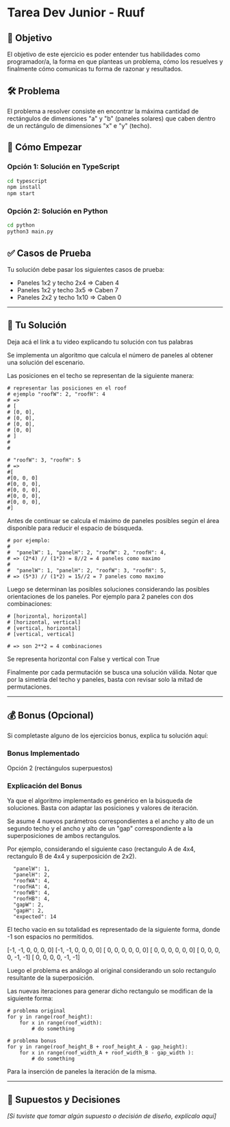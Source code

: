 # Tarea Dev Junior - Ruuf

## 🎯 Objetivo

El objetivo de este ejercicio es poder entender tus habilidades como programador/a, la forma en que planteas un problema, cómo los resuelves y finalmente cómo comunicas tu forma de razonar y resultados.

## 🛠️ Problema

El problema a resolver consiste en encontrar la máxima cantidad de rectángulos de dimensiones "a" y "b" (paneles solares) que caben dentro de un rectángulo de dimensiones "x" e "y" (techo).

## 🚀 Cómo Empezar

### Opción 1: Solución en TypeScript
```bash
cd typescript
npm install
npm start
```

### Opción 2: Solución en Python
```bash
cd python
python3 main.py
```

## ✅ Casos de Prueba

Tu solución debe pasar los siguientes casos de prueba:
- Paneles 1x2 y techo 2x4 ⇒ Caben 4
- Paneles 1x2 y techo 3x5 ⇒ Caben 7
- Paneles 2x2 y techo 1x10 ⇒ Caben 0

---

## 📝 Tu Solución

Deja acá el link a tu video explicando tu solución con tus palabras

Se implementa un algoritmo que calcula el número de paneles al obtener una solución del escenario.

Las posiciones en el techo se representan de la siguiente manera:
```
# representar las posiciones en el roof
# ejemplo "roofW": 2, "roofH": 4
# =>
# [ 
# [0, 0],
# [0, 0],
# [0, 0],
# [0, 0]
# ]
#
# 

# "roofW": 3, "roofH": 5
# =>
#[
#[0, 0, 0]
#[0, 0, 0],
#[0, 0, 0],
#[0, 0, 0],
#[0, 0, 0],
#]
```

Antes de continuar se calcula el máximo de paneles posibles según el área disponible para reducir el espacio de búsqueda.

```
# por ejemplo: 
# 
#  "panelW": 1, "panelH": 2, "roofW": 2, "roofH": 4,
# => (2*4) // (1*2) = 8//2 = 4 paneles como maximo
#
#  "panelW": 1, "panelH": 2, "roofW": 3, "roofH": 5,
# => (5*3) // (1*2) = 15//2 = 7 paneles como maximo 
```

Luego se determinan las posibles soluciones considerando las posibles orientaciones de los paneles.
Por ejemplo para 2 paneles con dos combinaciones: 
```
# [horizontal, horizontal]
# [horizontal, vertical]
# [vertical, horizontal]
# [vertical, vertical]

# => son 2**2 = 4 combinaciones
```    
Se representa horizontal con False y vertical con True

Finalmente por cada permutación se busca una solución válida. Notar que por la simetría del techo y paneles, basta con revisar solo la mitad de permutaciones. 


---

## 💰 Bonus (Opcional)

Si completaste alguno de los ejercicios bonus, explica tu solución aquí:

### Bonus Implementado
Opción 2 (rectángulos superpuestos)



### Explicación del Bonus
Ya que el algoritmo implementado es genérico en la búsqueda de soluciones. Basta con adaptar las posiciones y valores de iteración.

Se asume 4 nuevos parámetros correspondientes a el ancho y alto de un segundo techo y el ancho y alto
de un "gap" correspondiente a la superposiciones de ambos  rectangulos. 

Por ejemplo, considerando el siguiente caso (rectangulo A de 4x4, rectangulo B de 4x4 y superposición de 2x2).

      "panelW": 1,
      "panelH": 2,
      "roofWA": 4,
      "roofHA": 4,
      "roofWB": 4,
      "roofHB": 4,
      "gapW": 2,
      "gapH": 2,
      "expected": 14

El techo vacio en su totalidad es representado de la siguiente forma, donde -1 son espacios no permitidos. 

[-1, -1, 0, 0,  0,  0]
[-1, -1, 0, 0,  0,  0]
[ 0,  0, 0, 0,  0,  0]
[ 0,  0, 0, 0,  0,  0]
[ 0,  0, 0, 0, -1, -1]
[ 0,  0, 0, 0, -1, -1]

Luego el problema es análogo al original considerando un solo rectangulo resultante de la superposición. 

Las nuevas iteraciones para generar dicho rectangulo se modifican de la siguiente forma:

```
# problema original
for y in range(roof_height): 
    for x in range(roof_width):
        # do something 

# problema bonus
for y in range(roof_height_B + roof_height_A - gap_height): 
    for x in range(roof_width_A + roof_width_B - gap_width ):
        # do something
```

Para la inserción de paneles la iteración de la misma. 

---

## 🤔 Supuestos y Decisiones

*[Si tuviste que tomar algún supuesto o decisión de diseño, explícalo aquí]*

